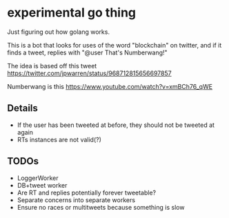 # experimental go thing

Just figuring out how golang works.

This is a bot that looks for uses of the word "blockchain" on twitter,
and if it finds a tweet, replies with "@user That's Numberwang!"

The idea is based off this tweet
https://twitter.com/jpwarren/status/968712815656697857

Numberwang is this https://www.youtube.com/watch?v=xmBCh76_qWE


## Details
* If the user has been tweeted at before, they should not be tweeted at again
* RTs instances are not valid(?)


## TODOs
* LoggerWorker
* DB+tweet worker
* Are RT and replies potentially forever tweetable?
* Separate concerns into separate workers
* Ensure no races or multitweets because something is slow
